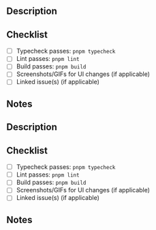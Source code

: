 ## Description
<!-- What does this PR change? -->

## Checklist
- [ ] Typecheck passes: `pnpm typecheck`
- [ ] Lint passes: `pnpm lint`
- [ ] Build passes: `pnpm build`
- [ ] Screenshots/GIFs for UI changes (if applicable)
- [ ] Linked issue(s) (if applicable)

## Notes

## Description
<!-- What does this PR change? -->

## Checklist
- [ ] Typecheck passes: `pnpm typecheck`
- [ ] Lint passes: `pnpm lint`
- [ ] Build passes: `pnpm build`
- [ ] Screenshots/GIFs for UI changes (if applicable)
- [ ] Linked issue(s) (if applicable)

## Notes


